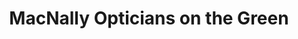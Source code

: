 ---
title: "MacNally Opticians on the Green"
url: /dublin/macnally-opticians-on-the-green/
shop: Optiker
---